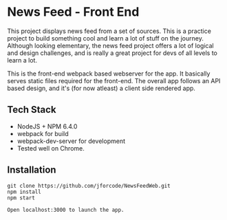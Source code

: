 # News Feed - Front End

This project displays news feed from a set of sources. This is a practice project to build something cool and learn a lot of stuff on the journey. Although looking elementary, the news feed project offers a lot of logical and design challenges, and is really a great project for devs of all levels to learn a lot.

This is the front-end webpack based webserver for the app. It basically serves static files required for the front-end. The overall app follows an API based design, and it's (for now atleast) a client side rendered app.

## Tech Stack

- NodeJS + NPM 6.4.0
- webpack for build
- webpack-dev-server for development
- Tested well on Chrome.

## Installation

```
git clone https://github.com/jforcode/NewsFeedWeb.git
npm install
npm start

Open localhost:3000 to launch the app.
```

